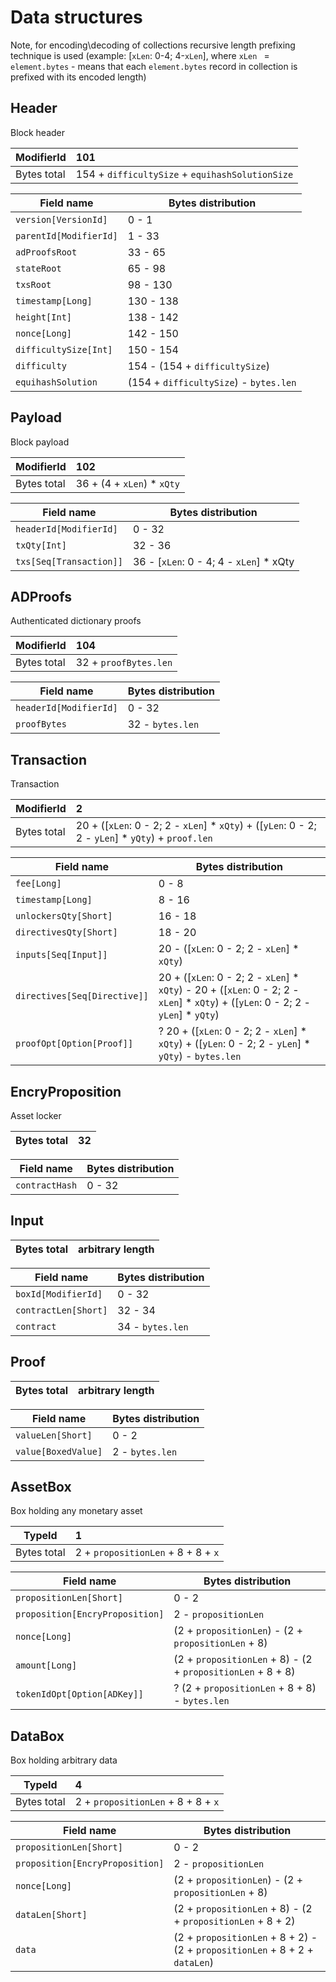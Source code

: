 # Data structures

Note, for encoding\decoding of collections recursive length prefixing technique is used (example: \[`xLen`: 0-4; 4-`xLen`\], where `xLen ` = `element.bytes`  - means that each `element.bytes` record in collection is prefixed with its encoded length)

## Header

Block header

ModifierId | 101
-----------|:----
Bytes total| 154 + `difficultySize` + `equihashSolutionSize`

Field name | Bytes distribution
-----------|-------------------
`version[VersionId]`  | 0 - 1
`parentId[ModifierId]`| 1 - 33
`adProofsRoot`        | 33 - 65
`stateRoot`           | 65 - 98
`txsRoot`             | 98 - 130
`timestamp[Long]`     | 130 - 138
`height[Int]`         | 138 - 142
`nonce[Long]`         | 142 - 150
`difficultySize[Int]` | 150 - 154
`difficulty`          | 154 - (154 + `difficultySize`)
`equihashSolution`    | (154 + `difficultySize`) - `bytes.len`

## Payload

Block payload

ModifierId | 102
-----------|:----
Bytes total| 36 + (4 + `xLen`) * `xQty`

Field name | Bytes distribution
-----------|-------------------
`headerId[ModifierId]` | 0 - 32
`txQty[Int]`           | 32 - 36
`txs[Seq[Transaction]]`| 36 - \[`xLen`: 0 - 4; 4 - `xLen`\] * xQty

## ADProofs

Authenticated dictionary proofs

ModifierId | 104
-----------|:----
Bytes total| 32 + `proofBytes.len`

Field name | Bytes distribution
-----------|-------------------
`headerId[ModifierId]` | 0 - 32
`proofBytes`           | 32 - `bytes.len`


## Transaction

Transaction

ModifierId | 2
-----------|:----
Bytes total| 20 + (\[`xLen`: 0 - 2; 2 - `xLen`\] * `xQty`) + (\[`yLen`: 0 - 2; 2 - `yLen`\] * `yQty`) + `proof.len`

Field name | Bytes distribution
-----------|-------------------
`fee[Long]`| 0 - 8
`timestamp[Long]`| 8 - 16
`unlockersQty[Short]` | 16 - 18
`directivesQty[Short]`| 18 - 20
`inputs[Seq[Input]]` | 20 - (\[`xLen`: 0 - 2; 2 - `xLen`\] * `xQty`)
`directives[Seq[Directive]]`| 20 + (\[`xLen`: 0 - 2; 2 - `xLen`\] * `xQty`) - 20 + (\[`xLen`: 0 - 2; 2 - `xLen`\] * `xQty`) + (\[`yLen`: 0 - 2; 2 - `yLen`\] * `yQty`)
`proofOpt[Option[Proof]]`  | ? 20 + (\[`xLen`: 0 - 2; 2 - `xLen`\] * `xQty`) + (\[`yLen`: 0 - 2; 2 - `yLen`\] * `yQty`) - `bytes.len`


## EncryProposition

Asset locker

Bytes total | 32
------------|---

Field name | Bytes distribution
-----------|-------------------
`contractHash` | 0 - 32


## Input

Bytes total | arbitrary length
------------|---

Field name | Bytes distribution
-----------|-------------------
`boxId[ModifierId]` | 0 - 32
`contractLen[Short]`| 32 - 34
`contract` | 34 - `bytes.len`


## Proof

Bytes total | arbitrary length
------------|---

Field name | Bytes distribution
-----------|-------------------
`valueLen[Short]`| 0 - 2
`value[BoxedValue]` | 2 - `bytes.len`


## AssetBox

Box holding any monetary asset

TypeId | 1
-----------|:----
Bytes total| 2 + `propositionLen` + 8 + 8 + `x`

Field name | Bytes distribution
-----------|-------------------
`propositionLen[Short]` | 0 - 2
`proposition[EncryProposition]` | 2 - `propositionLen`
`nonce[Long]` | (2 + `propositionLen`) - (2 + `propositionLen` + 8)
`amount[Long]`| (2 + `propositionLen` + 8) - (2 + `propositionLen` + 8 + 8)
`tokenIdOpt[Option[ADKey]]`| ? (2 + `propositionLen` + 8 + 8) - `bytes.len`


## DataBox

Box holding arbitrary data

TypeId | 4
-----------|:----
Bytes total| 2 + `propositionLen` + 8 + 8 + `x`

Field name | Bytes distribution
-----------|-------------------
`propositionLen[Short]` | 0 - 2
`proposition[EncryProposition]` | 2 - `propositionLen`
`nonce[Long]` | (2 + `propositionLen`) - (2 + `propositionLen` + 8)
`dataLen[Short]`| (2 + `propositionLen` + 8) - (2 + `propositionLen` + 8 + 2)
`data`| (2 + `propositionLen` + 8 + 2) - (2 + `propositionLen` + 8 + 2 + `dataLen`)
